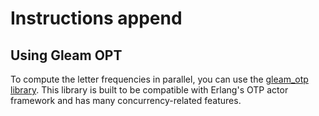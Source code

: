# Instructions append

## Using Gleam OPT

To compute the letter frequencies in parallel, you can use the [gleam_otp library](https://hexdocs.pm/gleam_otp/).
This library is built to be compatible with Erlang's OTP actor framework and has many concurrency-related features.
